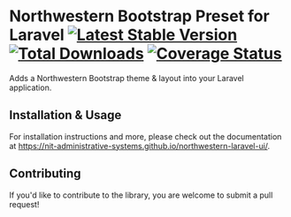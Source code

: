 # Northwestern Bootstrap Preset for Laravel [![Latest Stable Version](https://poser.pugx.org/northwestern-sysdev/northwestern-laravel-ui/v/stable)](https://packagist.org/packages/northwestern-sysdev/northwestern-laravel-ui) [![Total Downloads](https://poser.pugx.org/northwestern-sysdev/northwestern-laravel-ui/downloads)](https://packagist.org/packages/northwestern-sysdev/northwestern-laravel-ui) [![Coverage Status](https://coveralls.io/repos/github/NIT-Administrative-Systems/northwestern-laravel-ui/badge.svg?branch=develop)](https://coveralls.io/github/NIT-Administrative-Systems/northwestern-laravel-ui?branch=develop)
Adds a Northwestern Bootstrap theme & layout into your Laravel application.

## Installation & Usage
For installation instructions and more, please check out the documentation at https://nit-administrative-systems.github.io/northwestern-laravel-ui/.


## Contributing
If you'd like to contribute to the library, you are welcome to submit a pull request!